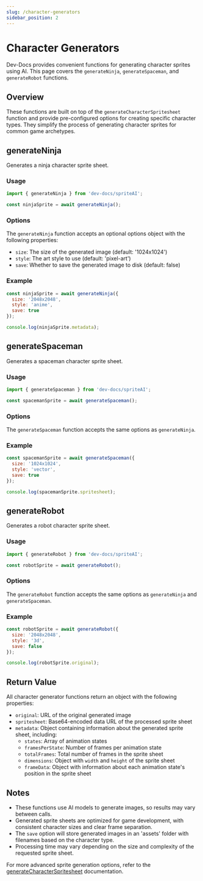```yaml
---
slug: /character-generators
sidebar_position: 2
---
```


# Character Generators

Dev-Docs provides convenient functions for generating character sprites using AI. This page covers the `generateNinja`, `generateSpaceman`, and `generateRobot` functions.

## Overview

These functions are built on top of the `generateCharacterSpritesheet` function and provide pre-configured options for creating specific character types. They simplify the process of generating character sprites for common game archetypes.

## generateNinja

Generates a ninja character sprite sheet.

### Usage

```javascript
import { generateNinja } from 'dev-docs/spriteAI';

const ninjaSprite = await generateNinja();
```

### Options

The `generateNinja` function accepts an optional options object with the following properties:

- `size`: The size of the generated image (default: '1024x1024')
- `style`: The art style to use (default: 'pixel-art')
- `save`: Whether to save the generated image to disk (default: false)

### Example

```javascript
const ninjaSprite = await generateNinja({
  size: '2048x2048',
  style: 'anime',
  save: true
});

console.log(ninjaSprite.metadata);
```

## generateSpaceman

Generates a spaceman character sprite sheet.

### Usage

```javascript
import { generateSpaceman } from 'dev-docs/spriteAI';

const spacemanSprite = await generateSpaceman();
```

### Options

The `generateSpaceman` function accepts the same options as `generateNinja`.

### Example

```javascript
const spacemanSprite = await generateSpaceman({
  size: '1024x1024',
  style: 'vector',
  save: true
});

console.log(spacemanSprite.spritesheet);
```

## generateRobot

Generates a robot character sprite sheet.

### Usage

```javascript
import { generateRobot } from 'dev-docs/spriteAI';

const robotSprite = await generateRobot();
```

### Options

The `generateRobot` function accepts the same options as `generateNinja` and `generateSpaceman`.

### Example

```javascript
const robotSprite = await generateRobot({
  size: '2048x2048',
  style: '3d',
  save: false
});

console.log(robotSprite.original);
```

## Return Value

All character generator functions return an object with the following properties:

- `original`: URL of the original generated image
- `spritesheet`: Base64-encoded data URL of the processed sprite sheet
- `metadata`: Object containing information about the generated sprite sheet, including:
  - `states`: Array of animation states
  - `framesPerState`: Number of frames per animation state
  - `totalFrames`: Total number of frames in the sprite sheet
  - `dimensions`: Object with `width` and `height` of the sprite sheet
  - `frameData`: Object with information about each animation state's position in the sprite sheet

## Notes

- These functions use AI models to generate images, so results may vary between calls.
- Generated sprite sheets are optimized for game development, with consistent character sizes and clear frame separation.
- The `save` option will store generated images in an 'assets' folder with filenames based on the character type.
- Processing time may vary depending on the size and complexity of the requested sprite sheet.

For more advanced sprite generation options, refer to the [generateCharacterSpritesheet](/docs/generate-sprite) documentation.